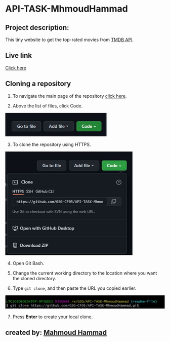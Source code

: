 # API-TASK-MhmoudHammad
## Project description:

This  tiny website to get the top-rated movies from [TMDB API](https://www.themoviedb.org/documentation/api).

## Live link
[Click here](https://gsg-cf05.github.io/API-TASK-MhmoudHammad/)

## Cloning a repository

1. To navigate the main page of the repository [click here](https://github.com/GSG-CF05/API-TASK-MhmoudHammad).

2. Above the list of files, click Code.

![](images/code.JPG)

3. To clone the repository using HTTPS.

![](images/https.JPG)

4. Open Git Bash.

5. Change the current working directory to the location where you want the cloned directory.

6. Type ```git clone```, and then paste the URL you copied earlier.

![](images/clone.JPG)

7. Press **Enter** to create your local clone.



## created by: [Mahmoud Hammad](https://github.com/mahmoudhammad309)